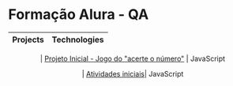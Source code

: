 # Formação Alura - QA 
 
<div  align="center" dir="auto"> 
  
|Projects|Technologies | 
|--|--| 

| [Projeto Inicial - Jogo do "acerte o número"](https://github.com/antoniobigas/Forma--o-Alura---QA-/tree/main/Projeto%20Inicial)  | JavaScript

| [Atividades iniciais](https://github.com/antoniobigas/Forma--o-Alura---QA-/tree/main/Desafio%20Inicial/logica-js-projeto_inicial)| JavaScript



</div>
